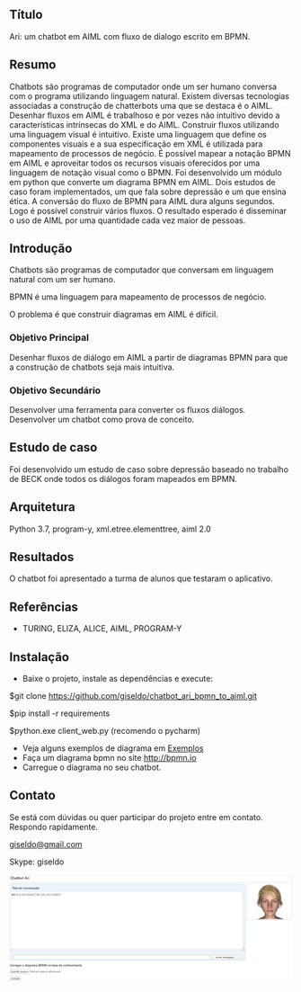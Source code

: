 ## Título
Ari: um chatbot em AIML com fluxo de dialogo escrito em BPMN.

## Resumo
Chatbots são programas de computador onde um ser humano conversa 
com o programa utilizando linguagem natural.
Existem diversas tecnologias associadas a construção de 
chatterbots  uma que se destaca é o AIML.
Desenhar fluxos em AIML é trabalhoso e por vezes 
não intuitivo devido a características intrínsecas do XML e do AIML.
Construir fluxos utilizando uma linguagem visual é intuitivo. 
Existe uma linguagem que define os componentes visuais e
 a sua especificação em XML é utilizada para mapeamento de processos de negócio.
É possível mapear a notação BPMN em AIML e aproveitar todos os recursos
visuais oferecidos por uma linguagem de notação visual como o BPMN. 
Foi desenvolvido um módulo em python que converte um diagrama 
BPMN em AIML. Dois estudos de caso foram implementados, um que 
fala sobre depressão e um que ensina ética. A conversão do fluxo de BPMN para AIML dura alguns segundos. Logo é possível construir vários fluxos. O resultado esperado é disseminar o uso de AIML por uma quantidade cada vez maior de pessoas.

## Introdução

Chatbots são programas de computador que conversam em linguagem natural com um ser humano.

BPMN é uma linguagem para mapeamento de processos de negócio.

O problema é que construir diagramas em AIML é difícil.

### Objetivo Principal

Desenhar fluxos de diálogo em AIML a partir de diagramas BPMN para que a construção de chatbots
seja mais intuitiva. 

### Objetivo Secundário

Desenvolver uma ferramenta para converter os fluxos diálogos.
Desenvolver um chatbot como prova de conceito.

## Estudo de caso

Foi desenvolvido um estudo de caso sobre depressão baseado no trabalho de BECK onde todos os diálogos foram mapeados em BPMN.

## Arquitetura

Python 3.7, program-y, xml.etree.elementtree, aiml 2.0

## Resultados

O chatbot foi apresentado a turma de alunos que testaram o aplicativo.

## Referências

- TURING, ELIZA, ALICE, AIML, PROGRAM-Y

## Instalação

- Baixe o projeto, instale as dependências e execute:

$git clone https://github.com/giseldo/chatbot_ari_bpmn_to_aiml.git 

$pip install -r requirements

$python.exe client_web.py  (recomendo o pycharm)

- Veja alguns exemplos de diagrama em [Exemplos](https://github.com/giseldo/chatdepressao/tree/master/exemplos)
- Faça um diagrama bpmn no site http://bpmn.io
- Carregue o diagrama no seu chatbot.

## Contato 

Se está com dúvidas ou quer participar do projeto entre em contato. Respondo rapidamente.

giseldo@gmail.com

Skype: giseldo

![tela](./tela_chatbot.png)


